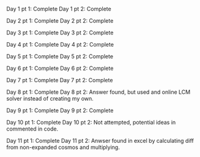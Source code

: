 Day 1 pt 1: Complete
Day 1 pt 2: Complete

Day 2 pt 1: Complete
Day 2 pt 2: Complete

Day 3 pt 1: Complete
Day 3 pt 2: Complete

Day 4 pt 1: Complete
Day 4 pt 2: Complete

Day 5 pt 1: Complete
Day 5 pt 2: Complete

Day 6 pt 1: Complete
Day 6 pt 2: Complete

Day 7 pt 1: Complete
Day 7 pt 2: Complete

Day 8 pt 1: Complete
Day 8 pt 2: Answer found, but used and online LCM solver instead of creating my own.

Day 9 pt 1: Complete
Day 9 pt 2: Complete

Day 10 pt 1: Complete
Day 10 pt 2: Not attempted, potential ideas in commented in code.

Day 11 pt 1: Complete
Day 11 pt 2: Anwser found in excel by calculating diff from non-expanded cosmos and multiplying.
